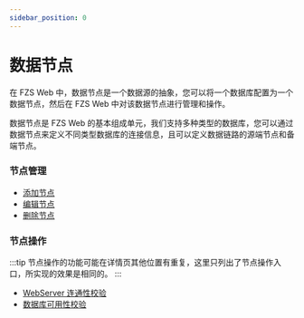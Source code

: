 ```yaml
---
sidebar_position: 0
---
```


# 数据节点

在 FZS Web 中，数据节点是一个数据源的抽象，您可以将一个数据库配置为一个数据节点，然后在 FZS Web 中对该数据节点进行管理和操作。

数据节点是 FZS Web 的基本组成单元，我们支持多种类型的数据库，您可以通过数据节点来定义不同类型数据库的连接信息，且可以定义数据链路的源端节点和备端节点。

### 节点管理
- [添加节点](/add)
- [编辑节点](./edit)
- [删除节点](./delete)

### 节点操作
:::tip
节点操作的功能可能在详情页其他位置有重复，这里只列出了节点操作入口，所实现的效果是相同的。
:::
- [WebServer 连通性校验](./ping-webserver)
- [数据库可用性校验](./ping-db)
